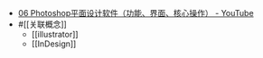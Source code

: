 - [06 Photoshop平面设计软件（功能、界面、核心操作） - YouTube](https://www.youtube.com/watch?v=12r3DyOiHps) 
- #[[关联概念]]
    - [[illustrator]]
    - [[InDesign]]
